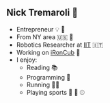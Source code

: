 ## Nick Tremaroli 💯
- Entrepreneur 💡 :briefcase:
- From NY area :us: 🗽
- Robotics Researcher at [IIT](https://www.iit.it/) :it:
- Working on [iRonCub](https://ami.iit.it/aerial-humanoid-robotics) 🤖
- I enjoy:
  - Reading 📚
  - Programming :abacus:
  - Running 🏃‍♂️
  - Playing sports 🏀 🏐 ⚾
